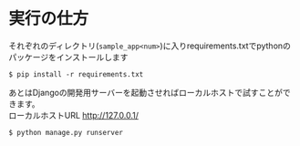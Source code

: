 # 実行の仕方

それぞれのディレクトリ(`sample_app<num>`)に入りrequirements.txtでpythonのパッケージをインストールします

```
$ pip install -r requirements.txt
```

あとはDjangoの開発用サーバーを起動させればローカルホストで試すことができます。<br>
ローカルホストURL
http://127.0.0.1/

```
$ python manage.py runserver
```